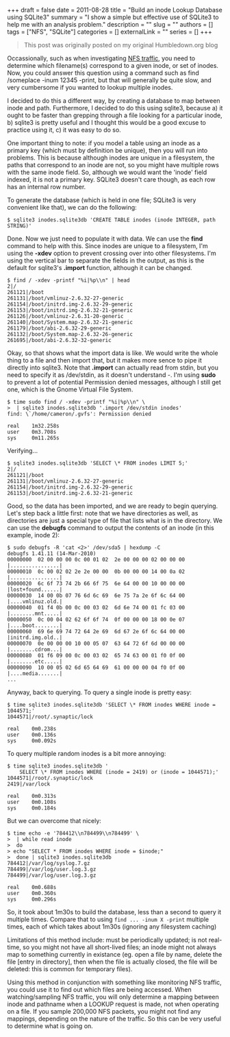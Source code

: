 +++ 
draft = false
date = 2011-08-28
title = "Build an inode Lookup Database using SQLite3"
summary = "I show a simple but effective use of SQLite3 to help me with an analysis problem."
description = ""
slug = ""
authors = []
tags = ["NFS", "SQLite"]
categories = []
externalLink = ""
series = []
+++

> This post was originally posted on my original Humbledown.org blog

Occassionally, such as when investigating [NFS traffic](/posts/2011/nfs-lock-analysis/), you need to determine which filename(s) correspond to a given inode, or set of inodes. Now, you could answer this question using a command such as find /someplace -inum 12345 -print, but that will generally be quite slow, and very cumbersome if you wanted to lookup multiple inodes.

I decided to do this a different way, by creating a database to map between inode and path. Furthermore, I decided to do this using sqlite3, because a) it ought to be faster than grepping through a file looking for a particular inode, b) sqlite3 is pretty useful and I thought this would be a good excuse to practice using it, c) it was easy to do so.

One important thing to note: if you model a table using an inode as a primary key (which must by definition be unique), then you will run into problems. This is because although inodes are unique in a filesystem, the paths that correspond to an inode are not, so you might have multiple rows with the same inode field. So, although we would want the 'inode' field indexed, it is not a primary key. SQLite3 doesn't care though, as each row has an internal row number.

To generate the database (which is held in one file; SQLite3 is very convenient like that), we can do the following:

```bashsession
$ sqlite3 inodes.sqlite3db 'CREATE TABLE inodes (inode INTEGER, path STRING)'
```

Done. Now we just need to populate it with data. We can use the **find** command to help with this. Since inodes are unique to a filesystem, I'm using the **\-xdev** option to prevent crossing over into other filesystems. I'm using the vertical bar to separate the fields in the output, as this is the default for sqlite3's **.import** function, although it can be changed.

```bashsession
$ find / -xdev -printf "%i|%p\\n" | head
2|/
261121|/boot
261131|/boot/vmlinuz-2.6.32-27-generic
261154|/boot/initrd.img-2.6.32-29-generic
261153|/boot/initrd.img-2.6.32-21-generic
261126|/boot/vmlinuz-2.6.31-20-generic
261140|/boot/System.map-2.6.32-21-generic
261179|/boot/abi-2.6.32-29-generic
261132|/boot/System.map-2.6.32-26-generic
261695|/boot/abi-2.6.32-32-generic
```

Okay, so that shows what the import data is like. We would write the whole thing to a file and then import that, but it makes more sence to pipe it directly into sqlite3. Note that **.import** can actually read from stdin, but you need to specify it as /dev/stdin, as it doesn't understand \-. I'm using **sudo** to prevent a lot of potential Permission denied messages, although I still get one, which is the Gnome Virtual File System.

```bashsession
$ time sudo find / -xdev -printf "%i|%p\\n" \
>  | sqlite3 inodes.sqlite3db '.import /dev/stdin inodes'
find: \`/home/cameron/.gvfs': Permission denied

real    1m32.258s
user    0m3.708s
sys     0m11.265s
```

Verifying...

```bashsession
$ sqlite3 inodes.sqlite3db 'SELECT \* FROM inodes LIMIT 5;'
2|/
261121|/boot
261131|/boot/vmlinuz-2.6.32-27-generic
261154|/boot/initrd.img-2.6.32-29-generic
261153|/boot/initrd.img-2.6.32-21-generic
```

Good, so the data has been imported, and we are ready to begin querying. Let's step back a little first: note that we have directories as well, as directories are just a special type of file that lists what is in the directory. We can use the **debugfs** command to output the contents of an inode (in this example, inode 2):

```bashsession
$ sudo debugfs -R 'cat <2>' /dev/sda5 | hexdump -C
debugfs 1.41.11 (14-Mar-2010)
00000000  02 00 00 00 0c 00 01 02  2e 00 00 00 02 00 00 00  |................|
00000010  0c 00 02 02 2e 2e 00 00  0b 00 00 00 14 00 0a 02  |................|
00000020  6c 6f 73 74 2b 66 6f 75  6e 64 00 00 10 00 00 00  |lost+found......|
00000030  14 00 0b 07 76 6d 6c 69  6e 75 7a 2e 6f 6c 64 00  |....vmlinuz.old.|
00000040  01 f4 0b 00 0c 00 03 02  6d 6e 74 00 01 fc 03 00  |........mnt.....|
00000050  0c 00 04 02 62 6f 6f 74  0f 00 00 00 18 00 0e 07  |....boot........|
00000060  69 6e 69 74 72 64 2e 69  6d 67 2e 6f 6c 64 00 00  |initrd.img.old..|
00000070  0e 00 00 00 10 00 05 07  63 64 72 6f 6d 00 00 00  |........cdrom...|
00000080  01 f6 09 00 0c 00 03 02  65 74 63 00 01 f0 0f 00  |........etc.....|
00000090  10 00 05 02 6d 65 64 69  61 00 00 00 04 f0 0f 00  |....media.......|
...
```

Anyway, back to querying. To query a single inode is pretty easy:

```bashsession
$ time sqlite3 inodes.sqlite3db 'SELECT \* FROM inodes WHERE inode = 1044571;'
1044571|/root/.synaptic/lock

real    0m0.238s
user    0m0.136s
sys     0m0.092s
```

To query multiple random inodes is a bit more annoying:

```bashsession
$ time sqlite3 inodes.sqlite3db '
    SELECT \* FROM inodes WHERE (inode = 2419) or (inode = 1044571);'
1044571|/root/.synaptic/lock
2419|/var/lock

real    0m0.313s
user    0m0.108s
sys     0m0.184s
```

But we can overcome that nicely:

```bashsession
$ time echo -e '784412\\n784499\\n784499' \
>  | while read inode
>  do
> echo "SELECT * FROM inodes WHERE inode = $inode;" 
>  done | sqlite3 inodes.sqlite3db
784412|/var/log/syslog.7.gz
784499|/var/log/user.log.3.gz
784499|/var/log/user.log.3.gz

real    0m0.688s
user    0m0.360s
sys     0m0.296s
```

So, it took about 1m30s to build the database, less than a second to query it multiple times. Compare that to using `find ... -inum X -print` multiple times, each of which takes about 1m30s (ignoring any filesystem caching)

Limitations of this method include: must be periodically updated; is not real-time, so you might not have all short-lived files; an inode might not always map to something currently in existance (eg. open a file by name, delete the file \[entry in directory\], then when the file is actually closed, the file will be deleted: this is common for temporary files).

Using this method in conjunction with something like monitoring NFS traffic, you could use it to find out which files are being accessed. When watching/sampling NFS traffic, you will only determine a mapping between inode and pathname when a LOOKUP request is made, not when operating on a file. If you sample 200,000 NFS packets, you might not find any mappings, depending on the nature of the traffic. So this can be very useful to determine what is going on.